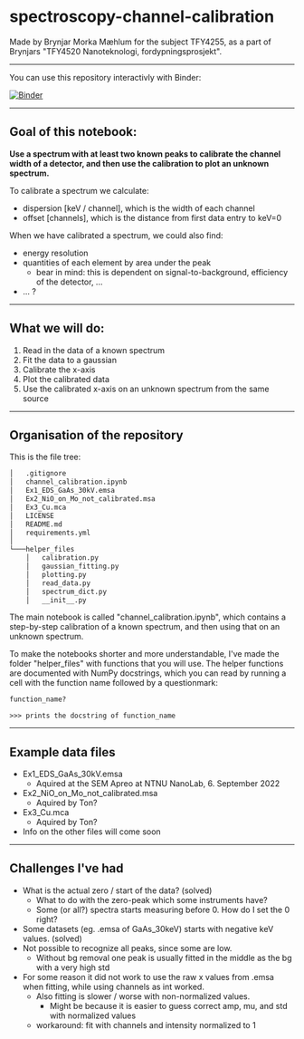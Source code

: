 # spectroscopy-channel-calibration

Made by Brynjar Morka Mæhlum for the subject TFY4255, as a part of Brynjars "TFY4520 Nanoteknologi, fordypningsprosjekt".

---

You can use this repository interactivly with Binder:

[![Binder](https://mybinder.org/badge_logo.svg)](https://mybinder.org/v2/gh/brynjarmorka/spectroscopy-channel-calibration/HEAD)

---

## Goal of this notebook:

**Use a spectrum with at least two known peaks to calibrate the channel width of a detector, and then use the calibration to plot an unknown spectrum.**

To calibrate a spectrum we calculate:

- dispersion [keV / channel], which is the width of each channel
- offset [channels], which is the distance from first data entry to keV=0

When we have calibrated a spectrum, we could also find:

- energy resolution
- quantities of each element by area under the peak
  - bear in mind: this is dependent on signal-to-background, efficiency of the detector, ...
- ... ?

---

## What we will do:

1. Read in the data of a known spectrum
2. Fit the data to a gaussian
3. Calibrate the x-axis
4. Plot the calibrated data
5. Use the calibrated x-axis on an unknown spectrum from the same source

---

## Organisation of the repository

This is the file tree:

```cmd
│   .gitignore
│   channel_calibration.ipynb
│   Ex1_EDS_GaAs_30kV.emsa
│   Ex2_NiO_on_Mo_not_calibrated.msa
│   Ex3_Cu.mca
│   LICENSE
│   README.md
│   requirements.yml
│
└───helper_files
    │   calibration.py
    │   gaussian_fitting.py
    │   plotting.py
    │   read_data.py
    │   spectrum_dict.py
    │   __init__.py
```

The main notebook is called "channel_calibration.ipynb", which contains a step-by-step calibration of a known spectrum, and then using that on an unknown spectrum.

To make the notebooks shorter and more understandable, I've made the folder "helper_files" with functions that you will use. The helper functions are documented with NumPy docstrings, which you can read by running a cell with the function name followed by a questionmark:

```python
function_name?
```

```
>>> prints the docstring of function_name
```

---

## Example data files

- Ex1_EDS_GaAs_30kV.emsa
  - Aquired at the SEM Apreo at NTNU NanoLab, 6. September 2022
- Ex2_NiO_on_Mo_not_calibrated.msa
  - Aquired by Ton?
- Ex3_Cu.mca
  - Aquired by Ton?
- Info on the other files will come soon

---

## Challenges I've had

- What is the actual zero / start of the data? (solved)
  - What to do with the zero-peak which some instruments have?
  - Some (or all?) spectra starts measuring before 0. How do I set the 0 right?
- Some datasets (eg. .emsa of GaAs_30keV) starts with negative keV values. (solved)
- Not possible to recognize all peaks, since some are low.
  - Without bg removal one peak is usually fitted in the middle as the bg with a very high std
- For some reason it did not work to use the raw x values from .emsa when fitting, while using channels as int worked.
  - Also fitting is slower / worse with non-normalized values.
    - Might be because it is easier to guess correct amp, mu, and std with normalized values
  - workaround: fit with channels and intensity normalized to 1
